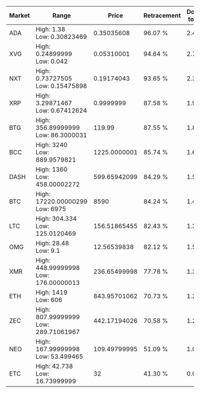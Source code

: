 | Market | Range | Price| Retracement | Doubles to 50% |
| --- | --- | --- | --- | --- |
| ADA | High: 1.38<br />Low: 0.30823469 | 0.35035608 | 96.07 % | 2.41 |
| XVG | High: 0.24899999<br />Low: 0.042 | 0.05310001 | 94.64 % | 2.74 |
| NXT | High: 0.73727505<br />Low: 0.15475898 | 0.19174043 | 93.65 % | 2.33 |
| XRP | High: 3.29871467<br />Low: 0.67412624 | 0.9999999 | 87.58 % | 1.99 |
| BTG | High: 356.89999999<br />Low: 86.3000031 | 119.99 | 87.55 % | 1.85 |
| BCC | High: 3240<br />Low: 889.9579821 | 1225.0000001 | 85.74 % | 1.69 |
| DASH | High: 1360<br />Low: 458.00002272 | 599.65942099 | 84.29 % | 1.52 |
| BTC | High: 17220.00000299<br />Low: 6975 | 8590 | 84.24 % | 1.41 |
| LTC | High: 304.334<br />Low: 125.0120469 | 156.51865455 | 82.43 % | 1.37 |
| OMG | High: 28.48<br />Low: 9.1 | 12.56539838 | 82.12 % | 1.50 |
| XMR | High: 448.99999998<br />Low: 176.00000013 | 236.65499998 | 77.78 % | 1.32 |
| ETH | High: 1419<br />Low: 606 | 843.95701062 | 70.73 % | 1.20 |
| ZEC | High: 807.99999999<br />Low: 289.71061967 | 442.17194026 | 70.58 % | 1.24 |
| NEO | High: 167.99999998<br />Low: 53.499465 | 109.49799995 | 51.09 % | 1.01 |
| ETC | High: 42.738<br />Low: 16.73999999 | 32 | 41.30 % | 0.00 |
